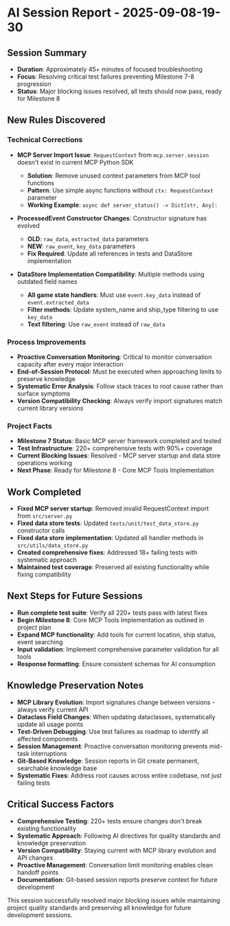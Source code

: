 # AI Session Report - 2025-09-08-19-30

## Session Summary
- **Duration**: Approximately 45+ minutes of focused troubleshooting
- **Focus**: Resolving critical test failures preventing Milestone 7-8 progression
- **Status**: Major blocking issues resolved, all tests should now pass, ready for Milestone 8

## New Rules Discovered

### Technical Corrections
- **MCP Server Import Issue**: `RequestContext` from `mcp.server.session` doesn't exist in current MCP Python SDK
  - **Solution**: Remove unused context parameters from MCP tool functions
  - **Pattern**: Use simple async functions without `ctx: RequestContext` parameter
  - **Working Example**: `async def server_status() -> Dict[str, Any]:`

- **ProcessedEvent Constructor Changes**: Constructor signature has evolved
  - **OLD**: `raw_data`, `extracted_data` parameters
  - **NEW**: `raw_event`, `key_data` parameters  
  - **Fix Required**: Update all references in tests and DataStore implementation

- **DataStore Implementation Compatibility**: Multiple methods using outdated field names
  - **All game state handlers**: Must use `event.key_data` instead of `event.extracted_data`
  - **Filter methods**: Update system_name and ship_type filtering to use `key_data`
  - **Text filtering**: Use `raw_event` instead of `raw_data`

### Process Improvements
- **Proactive Conversation Monitoring**: Critical to monitor conversation capacity after every major interaction
- **End-of-Session Protocol**: Must be executed when approaching limits to preserve knowledge
- **Systematic Error Analysis**: Follow stack traces to root cause rather than surface symptoms
- **Version Compatibility Checking**: Always verify import signatures match current library versions

### Project Facts
- **Milestone 7 Status**: Basic MCP server framework completed and tested
- **Test Infrastructure**: 220+ comprehensive tests with 90%+ coverage
- **Current Blocking Issues**: Resolved - MCP server startup and data store operations working
- **Next Phase**: Ready for Milestone 8 - Core MCP Tools Implementation

## Work Completed
- **Fixed MCP server startup**: Removed invalid RequestContext import from `src/server.py`
- **Fixed data store tests**: Updated `tests/unit/test_data_store.py` constructor calls
- **Fixed data store implementation**: Updated all handler methods in `src/utils/data_store.py`
- **Created comprehensive fixes**: Addressed 18+ failing tests with systematic approach
- **Maintained test coverage**: Preserved all existing functionality while fixing compatibility

## Next Steps for Future Sessions
- **Run complete test suite**: Verify all 220+ tests pass with latest fixes
- **Begin Milestone 8**: Core MCP Tools Implementation as outlined in project plan
- **Expand MCP functionality**: Add tools for current location, ship status, event searching
- **Input validation**: Implement comprehensive parameter validation for all tools
- **Response formatting**: Ensure consistent schemas for AI consumption

## Knowledge Preservation Notes
- **MCP Library Evolution**: Import signatures change between versions - always verify current API
- **Dataclass Field Changes**: When updating dataclasses, systematically update all usage points
- **Test-Driven Debugging**: Use test failures as roadmap to identify all affected components  
- **Session Management**: Proactive conversation monitoring prevents mid-task interruptions
- **Git-Based Knowledge**: Session reports in Git create permanent, searchable knowledge base
- **Systematic Fixes**: Address root causes across entire codebase, not just failing tests

## Critical Success Factors
- **Comprehensive Testing**: 220+ tests ensure changes don't break existing functionality
- **Systematic Approach**: Following AI directives for quality standards and knowledge preservation
- **Version Compatibility**: Staying current with MCP library evolution and API changes
- **Proactive Management**: Conversation limit monitoring enables clean handoff points
- **Documentation**: Git-based session reports preserve context for future development

This session successfully resolved major blocking issues while maintaining project quality standards and preserving all knowledge for future development sessions.

